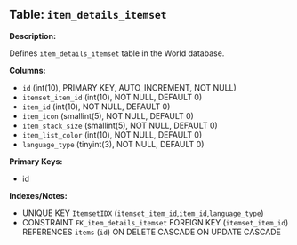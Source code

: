 ## Table: `item_details_itemset`

**Description:**

Defines `item_details_itemset` table in the World database.

**Columns:**
- `id` (int(10), PRIMARY KEY, AUTO_INCREMENT, NOT NULL)
- `itemset_item_id` (int(10), NOT NULL, DEFAULT 0)
- `item_id` (int(10), NOT NULL, DEFAULT 0)
- `item_icon` (smallint(5), NOT NULL, DEFAULT 0)
- `item_stack_size` (smallint(5), NOT NULL, DEFAULT 0)
- `item_list_color` (int(10), NOT NULL, DEFAULT 0)
- `language_type` (tinyint(3), NOT NULL, DEFAULT 0)

**Primary Keys:**
- id

**Indexes/Notes:**
- UNIQUE KEY `ItemsetIDX` (`itemset_item_id`,`item_id`,`language_type`)
- CONSTRAINT `FK_item_details_itemset` FOREIGN KEY (`itemset_item_id`) REFERENCES `items` (`id`) ON DELETE CASCADE ON UPDATE CASCADE